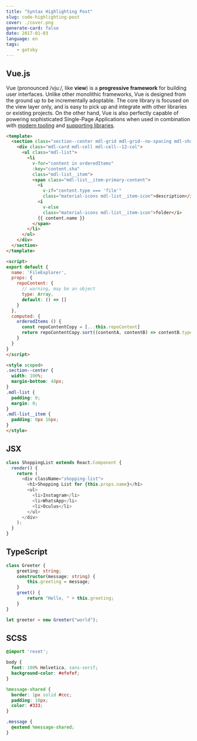 ```yaml
---
title: "Syntax Highlighting Post"
slug: code-highlighting-post
cover: ./cover.png
generate-card: false
date: 2017-01-03
language: en
tags:
    - gatsby
---
```


## Vue.js


Vue (pronounced /vjuː/, like **view**) is a **progressive framework** for building user interfaces. Unlike other monolithic frameworks, Vue is designed from the ground up to be incrementally adoptable. The core library is focused on the view layer only, and is easy to pick up and integrate with other libraries or existing projects. On the other hand, Vue is also perfectly capable of powering sophisticated Single-Page Applications when used in combination with [modern tooling](single-file-components.html) and [supporting libraries](https://github.com/vuejs/awesome-vue#components--libraries).

```html
<template>
  <section class="section--center mdl-grid mdl-grid--no-spacing mdl-shadow--2dp">
    <div class="mdl-card mdl-cell mdl-cell--12-col">
      <ul class="mdl-list">
        <li
          v-for="content in orderedItems"
          :key="content.sha"
          class="mdl-list__item">
          <span class="mdl-list__item-primary-content">
            <i
              v-if="content.type === 'file'"
              class="material-icons mdl-list__item-icon">description</i>
            <i
              v-else
              class="material-icons mdl-list__item-icon">folder</i>
            {{ content.name }}
          </span>
        </li>
      </ul>
    </div>
  </section>
</template>

<script>
export default {
  name: 'FileExplorer',
  props: {
    repoContent: {
      // warning, may be an object
      type: Array,
      default: () => []
    }
  },
  computed: {
    orderedItems () {
      const repoContentCopy = [...this.repoContent]
      return repoContentCopy.sort((contentA, contentB) => contentB.type < contentA.type)
    }
  }
}
</script>

<style scoped>
.section--center {
  width: 100%;
  margin-bottom: 48px;
}
.mdl-list {
  padding: 0;
  margin: 0;
}
.mdl-list__item {
  padding: 0px 16px;
}
</style>
```

## JSX

```js
class ShoppingList extends React.Component {
  render() {
    return (
      <div className="shopping-list">
        <h1>Shopping List for {this.props.name}</h1>
        <ul>
          <li>Instagram</li>
          <li>WhatsApp</li>
          <li>Oculus</li>
        </ul>
      </div>
    );
  }
}
```

## TypeScript

```typescript
class Greeter {
    greeting: string;
    constructor(message: string) {
        this.greeting = message;
    }
    greet() {
        return "Hello, " + this.greeting;
    }
}

let greeter = new Greeter("world");
```


## SCSS

```scss
@import 'reset';

body {
  font: 100% Helvetica, sans-serif;
  background-color: #efefef;
}

%message-shared {
  border: 1px solid #ccc;
  padding: 10px;
  color: #333;
}

.message {
  @extend %message-shared;
}
```